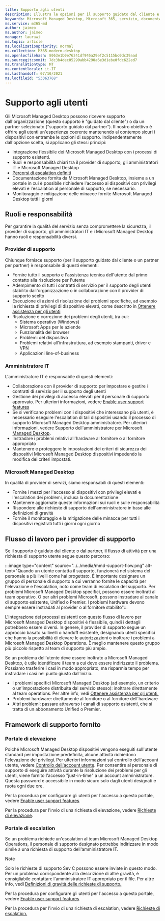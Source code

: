 ```yaml
---
title: Supporto agli utenti
description: Illustra le opzioni per il supporto guidato dal cliente e dal partner.
keywords: Microsoft Managed Desktop, Microsoft 365, servizio, documentazione
ms.service: m365-md
author: jaimeo
ms.author: jaimeo
manager: laurawi
ms.topic: article
ms.localizationpriority: normal
ms.collection: M365-modern-desktop
ms.openlocfilehash: 8063e1b0e76241df946a29ef2c5115bc0dc39aad
ms.sourcegitcommit: 7dc3b4dec05299abb4290a6e3d1ebe0fdc622ed7
ms.translationtype: MT
ms.contentlocale: it-IT
ms.lasthandoff: 07/10/2021
ms.locfileid: "53363768"
---
```

# <a name="user-support"></a>Supporto agli utenti

Gli Microsoft Managed Desktop possono ricevere supporto dall'organizzazione (questo supporto è "guidato dal cliente") o da un partner selezionato ("supporto guidato dal partner"). Il nostro obiettivo è offrire agli utenti un'esperienza coerente mantenendo al contempo sicuri i dispositivi con entrambe le opzioni di supporto. Indipendentemente dall'opzione scelta, si applicano gli stessi principi: 

- Integrazione flessibile dei Microsoft Managed Desktop con i processi di supporto esistenti. 
- Ruoli e responsabilità chiari tra il provider di supporto, gli amministratori IT e Microsoft Managed Desktop 
- [Percorsi di escalation definiti](#workflow-for-support-providers)
- Documentazione fornita da Microsoft Managed Desktop, insieme a un portale in cui è possibile richiedere l'accesso ai dispositivi con privilegi elevati e l'escalation al personale di supporto, se necessario.
- Monitoraggio e mitigazione delle minacce fornite Microsoft Managed Desktop tutti i giorni

## <a name="roles-and-responsibilities"></a>Ruoli e responsabilità

Per garantire la qualità del servizio senza compromettere la sicurezza, il provider di supporto, gli amministratori IT e i Microsoft Managed Desktop hanno ruoli e responsabilità diversi.

### <a name="support-provider"></a>Provider di supporto

Chiunque fornisce supporto (per il supporto guidato dal cliente o un partner per partner) è responsabile di questi elementi:

- Fornire tutto il supporto e l'assistenza tecnica dell'utente dal primo contatto alla risoluzione per l'utente
- Adempimento di tutti i contratti di servizio per il supporto degli utenti stabilito dall'organizzazione o in collaborazione con il provider di supporto scelto
- Esecuzione di azioni di risoluzione dei problemi specifiche, ad esempio la richiesta di privilegi di dispositivo elevati, come descritto in [Ottenere assistenza per gli utenti](../working-with-managed-desktop/end-user-support.md)
- Risoluzione e correzione dei problemi degli utenti, tra cui:
    - Sistema operativo (Windows)
    - Microsoft Apps per le aziende
    - Funzionalità del browser
    - Problemi del dispositivo
    - Problemi relativi all'infrastruttura, ad esempio stampanti, driver e VPN
    - Applicazioni line-of-business

### <a name="it-admin"></a>Amministratore IT

L'amministratore IT è responsabile di questi elementi:

- Collaborazione con il provider di supporto per impostare e gestire i contratti di servizio per il supporto degli utenti
- Gestione dei privilegi di accesso elevati per il personale di supporto approvato. Per ulteriori informazioni, vedere [Enable user support features](../get-started/enable-support.md)
- Se si verificano problemi con i dispositivi che interessano più utenti, è necessario eseguire l'escalation di tali dispositivi usando il processo di supporto Microsoft Managed Desktop amministratore. Per ulteriori informazioni, vedere [Supporto dell'amministratore per Microsoft Managed Desktop](../working-with-managed-desktop/admin-support.md).
- Instradare i problemi relativi all'hardware al fornitore o al fornitore appropriato
- Mantenere e proteggere le impostazioni dei criteri di sicurezza dei dispositivi Microsoft Managed Desktop dispositivi impedendo la modifica dei criteri impostati.

### <a name="microsoft-managed-desktop"></a>Microsoft Managed Desktop

In qualità di provider di servizi, siamo responsabili di questi elementi:

- Fornire i mezzi per l'accesso ai dispositivi con privilegi elevati e l'escalation dei problemi, inclusa la documentazione
- Mantenere aggiornate queste informazioni sui ruoli e sulle responsabilità
- Rispondere alle richieste di supporto dell'amministratore in base alle definizioni di gravità
- Fornire il monitoraggio e la mitigazione delle minacce per tutti i dispositivi registrati tutti i giorni ogni giorno

## <a name="workflow-for-support-providers"></a>Flusso di lavoro per i provider di supporto

Se il supporto è guidato dal cliente o dal partner, il flusso di attività per una richiesta di supporto utente segue questo percorso:

:::image type="content" source="../../media/mmd-support-flow.png" alt-text="Quando un utente contatta il supporto, funzionerà nel sistema del personale a più livelli come hai progettato. È importante designare un gruppo di personale di supporto a cui verranno fornite le capacità per l'elevazione e l'escalation, noto come team di escalation del supporto. Per problemi Microsoft Managed Desktop specifici, possono essere inoltrati al team operativo. O per altri problemi Microsoft, possono instradare al canale di supporto esistente, Unified o Premier. I problemi hardware devono sempre essere instradati al provider o al fornitore stabilito":::

L'integrazione dei processi esistenti con questo flusso di lavoro per Microsoft Managed Desktop dispositivi è flessibile, quindi i dettagli potrebbero essere diversi. In genere, il provider di supporto segue un approccio basato su livelli o handoff esistente, designando utenti specifici che hanno la possibilità di elevare le autorizzazioni o inoltrare i problemi a Microsoft Managed Desktop Operations. È meglio mantenere questo gruppo più piccolo rispetto al team di supporto più ampio.

Se un problema dell'utente deve essere inoltrato a Microsoft Managed Desktop, è utile identificare il team a cui deve essere indirizzato il problema. Possiamo trasferire i casi in modo appropriato, ma risparmia tempo per instradare i casi nel punto giusto dall'inizio.

- I problemi specifici Microsoft Managed Desktop (ad esempio, un criterio o un'impostazione distribuita dal servizio stesso): inoltrare direttamente al team operations. Per altre info, vedi [Ottenere assistenza per gli utenti.](../working-with-managed-desktop/end-user-support.md)
- Problemi hardware: direttamente al fornitore o al fornitore dell'hardware
- Altri problemi: passare attraverso i canali di supporto esistenti, che si tratta di un abbonamento Unified o Premier.

## <a name="provided-support-framework"></a>Framework di supporto fornito


### <a name="elevation-portal"></a>Portale di elevazione 

Poiché Microsoft Managed Desktop dispositivi vengono eseguiti sull'utente standard per impostazione predefinita, alcune attività richiedono l'elevazione dei privilegi. Per ulteriori informazioni sul controllo dell'account utente, vedere [Controllo dell'account utente](/windows/security/identity-protection/user-account-control/user-account-control-overview). Per consentire al personale di [](../working-with-managed-desktop/end-user-support.md#elevation-requests) supporto di eseguire attività durante la risoluzione dei problemi per gli utenti, viene fornito l'accesso "just-in-time" a un account amministratore. Questa password è accessibile in modo sicuro solo dagli utenti designati e ruota ogni due ore.  

Per la procedura per configurare gli utenti per l'accesso a questo portale, vedere [Enable user support features](../get-started/enable-support.md).

Per la procedura per l'invio di una richiesta di elevazione, vedere [Richieste di elevazione](../working-with-managed-desktop/end-user-support.md#elevation-requests).

### <a name="escalation-portal"></a>Portale di escalation 

Se un problema richiede un'escalation al team Microsoft Managed Desktop Operations, il personale di supporto designato potrebbe indirizzare in modo simile a una richiesta di supporto dell'amministratore IT.  

> [!NOTE]
> Solo le richieste di supporto Sev C possono essere inviate in questo modo. Per un problema corrispondente alla descrizione di altre gravità, è consigliabile contattare l'amministratore IT appropriato per il file. Per altre info, vedi [Definizioni di gravità delle richieste di supporto.](../working-with-managed-desktop/admin-support.md#support-request-severity-definitions)

Per la procedura per configurare gli utenti per l'accesso a questo portale, vedere [Enable user support features](../get-started/enable-support.md).

Per la procedura per l'invio di una richiesta di escalation, vedere [Richieste di escalation.](../working-with-managed-desktop/end-user-support.md#escalation-requests)
